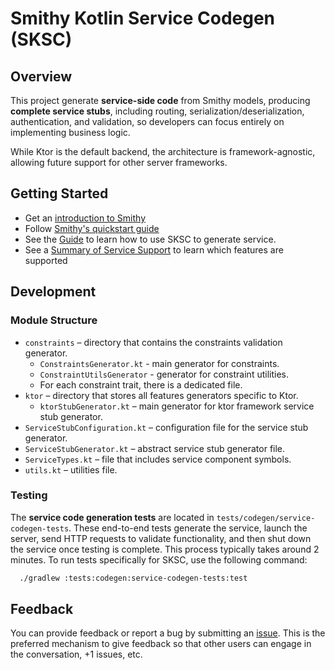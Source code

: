 # Smithy Kotlin Service Codegen (SKSC)

## Overview

This project generate **service-side code** from Smithy models, producing **complete service stubs**, including routing, serialization/deserialization, authentication, and validation, so developers can focus entirely on implementing business logic.

While Ktor is the default backend, the architecture is framework-agnostic, allowing future support for other server frameworks.


## Getting Started

- Get an [introduction to Smithy](https://smithy.io/2.0/index.html)
- Follow [Smithy's quickstart guide](https://smithy.io/2.0/quickstart.html)
- See the [Guide](docs/GettingStarted.md) to learn how to use SKSC to generate service.
- See a [Summary of Service Support](docs/FEATURES.md) to learn which features are supported


## Development

### Module Structure

- `constraints` – directory that contains the constraints validation generator.
  - `ConstraintsGenerator.kt` - main generator for constraints.
  - `ConstraintUtilsGenerator` - generator for constraint utilities.
  - For each constraint trait, there is a dedicated file.
- `ktor` – directory that stores all features generators specific to Ktor.
  - `ktorStubGenerator.kt` – main generator for ktor framework service stub generator.
- `ServiceStubConfiguration.kt` – configuration file for the service stub generator.
- `ServiceStubGenerator.kt` – abstract service stub generator file.
- `ServiceTypes.kt` – file that includes service component symbols.
- `utils.kt` – utilities file.

### Testing

The **service code generation tests** are located in `tests/codegen/service-codegen-tests`. These end-to-end tests generate the service, launch the server, send HTTP requests to validate functionality, and then shut down the service once testing is complete. This process typically takes around 2 minutes. To run tests specifically for SKSC, use the following command:
```bash
  ./gradlew :tests:codegen:service-codegen-tests:test
```

## Feedback

You can provide feedback or report a bug by submitting an [issue](https://github.com/smithy-lang/smithy-kotlin/issues/new/choose).
This is the preferred mechanism to give feedback so that other users can engage in the conversation, +1 issues, etc.